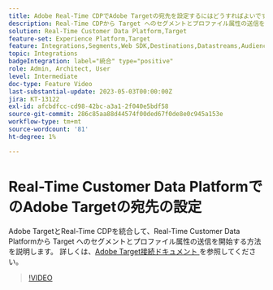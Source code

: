 ```yaml
---
title: Adobe Real-Time CDPでAdobe Targetの宛先を設定するにはどうすればよいですか？
description: Real-Time CDPから Target へのセグメントとプロファイル属性の送信を開始するために、Real-Time Customer Data PlatformでAdobe Targetの宛先を設定する方法について説明します。
solution: Real-Time Customer Data Platform,Target
feature-set: Experience Platform,Target
feature: Integrations,Segments,Web SDK,Destinations,Datastreams,Audiences,Experience Targeting
topic: Integrations
badgeIntegration: label="統合" type="positive"
role: Admin, Architect, User
level: Intermediate
doc-type: Feature Video
last-substantial-update: 2023-05-03T00:00:00Z
jira: KT-13122
exl-id: afcbdfcc-cd98-42bc-a3a1-2f040e5bdf58
source-git-commit: 286c85aa88d44574f00ded67f0de8e0c945a153e
workflow-type: tm+mt
source-wordcount: '81'
ht-degree: 1%

---
```


# Real-Time Customer Data PlatformでのAdobe Targetの宛先の設定

Adobe TargetとReal-Time CDPを統合して、Real-Time Customer Data Platformから Target へのセグメントとプロファイル属性の送信を開始する方法を説明します。 詳しくは、[Adobe Target接続ドキュメント ](https://experienceleague.adobe.com/docs/experience-platform/destinations/catalog/personalization/adobe-target-connection.html?lang=ja) を参照してください。

>[!VIDEO](https://video.tv.adobe.com/v/3449794/?learn=on&enablevpops&captions=jpn)

